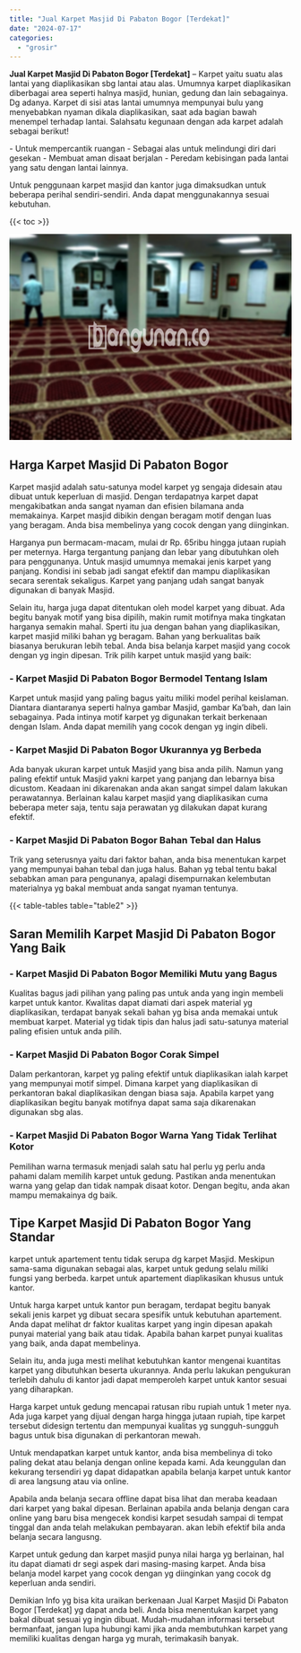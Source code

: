 ```yaml
---
title: "Jual Karpet Masjid Di Pabaton Bogor [Terdekat]"
date: "2024-07-17"
categories: 
  - "grosir"
---
```


**Jual Karpet Masjid Di Pabaton Bogor \[Terdekat\]** – Karpet yaitu suatu alas lantai yang diaplikasikan sbg lantai atau alas. Umumnya karpet diaplikasikan diberbagai area seperti halnya masjid, hunian, gedung dan lain sebagainya. Dg adanya. Karpet di sisi atas lantai umumnya mempunyai bulu yang menyebabkan nyaman dikala diaplikasikan, saat ada bagian bawah menempel terhadap lantai. Salahsatu kegunaan dengan ada karpet adalah sebagai berikut!

\- Untuk mempercantik ruangan - Sebagai alas untuk melindungi diri dari gesekan - Membuat aman disaat berjalan - Peredam kebisingan pada lantai yang satu dengan lantai lainnya.

Untuk penggunaan karpet masjid dan kantor juga dimaksudkan untuk beberapa perihal sendiri-sendiri. Anda dapat menggunakannya sesuai kebutuhan.

{{< toc >}}

![Jual Karpet Masjid Di Pabaton Bogor [Terdekat]](/images/grosir-karpet-murah-63.png)

## Harga Karpet Masjid Di Pabaton Bogor

Karpet masjid adalah satu-satunya model karpet yg sengaja didesain atau dibuat untuk keperluan di masjid. Dengan terdapatnya karpet dapat mengakibatkan anda sangat nyaman dan efisien bilamana anda memakainya. Karpet masjid dibikin dengan beragam motif dengan luas yang beragam. Anda bisa membelinya yang cocok dengan yang diinginkan.

Harganya pun bermacam-macam, mulai dr Rp. 65ribu hingga jutaan rupiah per meternya. Harga tergantung panjang dan lebar yang dibutuhkan oleh para penggunanya. Untuk masjid umumnya memakai jenis karpet yang panjang. Kondisi ini sebab jadi sangat efektif dan mampu diaplikasikan secara serentak sekaligus. Karpet yang panjang udah sangat banyak digunakan di banyak Masjid.

Selain itu, harga juga dapat ditentukan oleh model karpet yang dibuat. Ada begitu banyak motif yang bisa dipilih, makin rumit motifnya maka tingkatan harganya semakin mahal. Sperti itu jua dengan bahan yang diaplikasikan, karpet masjid miliki bahan yg beragam. Bahan yang berkualitas baik biasanya berukuran lebih tebal. Anda bisa belanja karpet masjid yang cocok dengan yg ingin dipesan. Trik pilih karpet untuk masjid yang baik:

### \- Karpet Masjid Di Pabaton Bogor Bermodel Tentang Islam

Karpet untuk masjid yang paling bagus yaitu miliki model perihal keislaman. Diantara diantaranya seperti halnya gambar Masjid, gambar Ka’bah, dan lain sebagainya. Pada intinya motif karpet yg digunakan terkait berkenaan dengan Islam. Anda dapat memilih yang cocok dengan yg ingin dibeli.

### \- Karpet Masjid Di Pabaton Bogor Ukurannya yg Berbeda

Ada banyak ukuran karpet untuk Masjid yang bisa anda pilih. Namun yang paling efektif untuk Masjid yakni karpet yang panjang dan lebarnya bisa dicustom. Keadaan ini dikarenakan anda akan sangat simpel dalam lakukan perawatannya. Berlainan kalau karpet masjid yang diaplikasikan cuma beberapa meter saja, tentu saja perawatan yg dilakukan dapat kurang efektif.

### \- Karpet Masjid Di Pabaton Bogor Bahan Tebal dan Halus

Trik yang seterusnya yaitu dari faktor bahan, anda bisa menentukan karpet yang mempunyai bahan tebal dan juga halus. Bahan yg tebal tentu bakal sebabkan aman para pengunanya, apalagi disempurnakan kelembutan materialnya yg bakal membuat anda sangat nyaman tentunya.

{{< table-tables table="table2" >}}

## Saran Memilih Karpet Masjid Di Pabaton Bogor Yang Baik

### \- Karpet Masjid Di Pabaton Bogor Memiliki Mutu yang Bagus

Kualitas bagus jadi pilihan yang paling pas untuk anda yang ingin membeli karpet untuk kantor. Kwalitas dapat diamati dari aspek material yg diaplikasikan, terdapat banyak sekali bahan yg bisa anda memakai untuk membuat karpet. Material yg tidak tipis dan halus jadi satu-satunya material paling efisien untuk anda pilih.

### \- Karpet Masjid Di Pabaton Bogor Corak Simpel

Dalam perkantoran, karpet yg paling efektif untuk diaplikasikan ialah karpet yang mempunyai motif simpel. Dimana karpet yang diaplikasikan di perkantoran bakal diaplikasikan dengan biasa saja. Apabila karpet yang diaplikasikan begitu banyak motifnya dapat sama saja dikarenakan digunakan sbg alas.

### \- Karpet Masjid Di Pabaton Bogor Warna Yang Tidak Terlihat Kotor

Pemilihan warna termasuk menjadi salah satu hal perlu yg perlu anda pahami dalam memilih karpet untuk gedung. Pastikan anda menentukan warna yang gelap dan tidak nampak disaat kotor. Dengan begitu, anda akan mampu memakainya dg baik.

## Tipe Karpet Masjid Di Pabaton Bogor Yang Standar

karpet untuk apartement tentu tidak serupa dg karpet Masjid. Meskipun sama-sama digunakan sebagai alas, karpet untuk gedung selalu miliki fungsi yang berbeda. karpet untuk apartement diaplikasikan khusus untuk kantor.

Untuk harga karpet untuk kantor pun beragam, terdapat begitu banyak sekali jenis karpet yg dibuat secara spesifik untuk kebutuhan apartement. Anda dapat melihat dr faktor kualitas karpet yang ingin dipesan apakah punyai material yang baik atau tidak. Apabila bahan karpet punyai kualitas yang baik, anda dapat membelinya.

Selain itu, anda juga mesti melihat kebutuhkan kantor mengenai kuantitas karpet yang dibutuhkan beserta ukurannya. Anda perlu lakukan pengukuran terlebih dahulu di kantor jadi dapat memperoleh karpet untuk kantor sesuai yang diharapkan.

Harga karpet untuk gedung mencapai ratusan ribu rupiah untuk 1 meter nya. Ada juga karpet yang dijual dengan harga hingga jutaan rupiah, tipe karpet tersebut didesign tertentu dan mempunyai kualitas yg sungguh-sungguh bagus untuk bisa digunakan di perkantoran mewah.

Untuk mendapatkan karpet untuk kantor, anda bisa membelinya di toko paling dekat atau belanja dengan online kepada kami. Ada keunggulan dan kekurang tersendiri yg dapat didapatkan apabila belanja karpet untuk kantor di area langsung atau via online.

Apabila anda belanja secara offline dapat bisa lihat dan meraba keadaan dari karpet yang bakal dipesan. Berlainan apabila anda belanja dengan cara online yang baru bisa mengecek kondisi karpet sesudah sampai di tempat tinggal dan anda telah melakukan pembayaran. akan lebih efektif bila anda belanja secara langusng.

Karpet untuk gedung dan karpet masjid punya nilai harga yg berlainan, hal itu dapat diamati dr segi aspek dari masing-masing karpet. Anda bisa belanja model karpet yang cocok dengan yg diinginkan yang cocok dg keperluan anda sendiri.

Demikian Info yg bisa kita uraikan berkenaan Jual Karpet Masjid Di Pabaton Bogor \[Terdekat\] yg dapat anda beli. Anda bisa menentukan karpet yang bakal dibuat sesuai yg ingin dibuat. Mudah-mudahan informasi tersebut bermanfaat, jangan lupa hubungi kami jika anda membutuhkan karpet yang memiliki kualitas dengan harga yg murah, terimakasih banyak.

